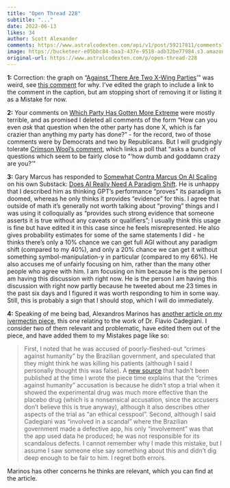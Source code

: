 ```yaml
---
title: "Open Thread 228"
subtitle: "..."
date: 2022-06-13
likes: 34
author: Scott Alexander
comments: https://www.astralcodexten.com/api/v1/post/59217811/comments?&all_comments=true
image: https://bucketeer-e05bbc84-baa3-437e-9518-adb32be77984.s3.amazonaws.com/public/images/69a42ac3-7834-4326-ad71-5d565b933232_2170x1500.jpeg
original-url: https://www.astralcodexten.com/p/open-thread-228
---
```

**1:** Correction: the graph on “[Against ‘There Are Two X-Wing Parties](https://astralcodexten.substack.com/p/against-there-are-two-x-wing-parties?s=w)’” was weird, see [this comment](https://astralcodexten.substack.com/p/against-there-are-two-x-wing-parties/comment/7022680?s=w) for why. I’ve edited the graph to include a link to the comment in the caption, but am stopping short of removing it or listing it as a Mistake for now.

**2:** Your comments on [Which Party Has Gotten More Extreme](https://astralcodexten.substack.com/p/which-party-has-gotten-more-extreme) were mostly terrible, and as promised I deleted all comments of the form “How can you even _ask_ that question when the other party has done X, which is far crazier than anything my party has done?” - for the record, two of those comments were by Democrats and two by Republicans. But I will grudgingly tolerate [Crimson Wool’s comment](https://astralcodexten.substack.com/p/which-party-has-gotten-more-extreme/comment/7002453), which links a poll that “asks a bunch of questions which seem to be fairly close to "‘how dumb and goddamn crazy are you?’"

**3:** Gary Marcus has responded to [Somewhat Contra Marcus On AI Scaling](https://astralcodexten.substack.com/p/somewhat-contra-marcus-on-ai-scaling?s=w) on his own Substack: [Does AI Really Need A Paradigm Shift](https://garymarcus.substack.com/p/does-ai-really-need-a-paradigm-shift?s=r). He is unhappy that I described him as thinking GPT’s performance “proves” its paradigm is doomed, whereas he only thinks it provides “evidence” for this. I agree that outside of math it’s generally not worth talking about “proving” things and I was using it colloquially as “provides such strong evidence that someone asserts it is true without any caveats or qualifiers”; I usually think this usage is fine but have edited it in this case since he feels misrepresented. He also gives probability estimates for some of the same statements I did - he thinks there’s only a 10% chance we can get full AGI without any paradigm shift (compared to my 40%), and only a 20% chance we can get it without something symbol-manipulation-y in particular (compared to my 66%). He also accuses me of unfairly focusing on him, rather than the many other people who agree with him. I am focusing on him because he is the person I am having this discussion with right now. He is the person I am having this discussion with right now partly because he tweeted about me 23 times in the past six days and I figured it was worth responding to him in some way. Still, this is probably a sign that I should stop, which I will do immediately.

**4:** Speaking of me being bad, Alexandros Marinos has [another article on my ivermectin piece](https://doyourownresearch.substack.com/p/the-misportrayal-of-dr-flavio-cadegiani?s=r), this one relating to the work of Dr. Flavio Cadegiani. I consider two of them relevant and problematic, have edited them out of the piece, and have added them to my Mistakes page like so:

> First, I noted that he was accused of poorly-fleshed-out “crimes against humanity” by the Brazilian government, and speculated that they might think he was killing his patients (although I said I personally thought this was false). A [new source](https://www.bmj.com/content/375/bmj.n2819) that hadn’t been published at the time I wrote the piece time explains that the “crimes against humanity” accusation is because he didn’t stop a trial when it showed the experimental drug was much more effective than the placebo drug (which is a nonsensical accusation, since the accusers don’t believe this is true anyway), although it also describes other aspects of the trial as “an ethical cesspool”. Second, although I said Cadegiani was “involved in a scandal” where the Brazilian government made a defective app, his only “involvement” was that the app used data he produced; he was not responsible for its scandalous defects. I cannot remember why I made this mistake, but I assume I saw someone else say something about this and didn’t dig deep enough to be fair to him. I regret both errors. 

Marinos has other concerns he thinks are relevant, which you can find at the article.
